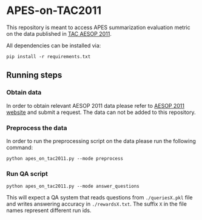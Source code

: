 # APES-on-TAC2011

This repository is meant to access APES summarization evaluation metric on the data published in [TAC AESOP 2011](https://tac.nist.gov/2011/Summarization/AESOP.2011.guidelines.html).

All dependencies can be installed via:

```pip install -r requirements.txt```

## Running steps
### Obtain data
In order to obtain relevant AESOP 2011 data please refer to [AESOP 2011 website](https://tac.nist.gov/2011/Summarization/AESOP.2011.guidelines.html) and submit a request. The data can not be added to this repository.
### Preprocess the data
In order to run the preprocessing script on the data please run the following command:

```python apes_on_tac2011.py --mode preprocess```

### Run QA script
```python apes_on_tac2011.py --mode answer_questions```

This will expect a QA system that reads questions from `./queriesX.pkl` file and writes answering accuracy in `./rewardsX.txt`.
The suffix `X` in the file names represent different run ids.
